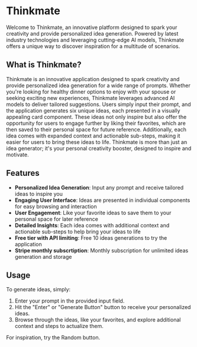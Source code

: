 # Thinkmate

Welcome to Thinkmate, an innovative platform designed to spark your creativity and provide personalized idea generation. Powered by latest industry technologies and leveraging cutting-edge AI models, Thinkmate offers a unique way to discover inspiration for a multitude of scenarios.

## What is Thinkmate?

Thinkmate is an innovative application designed to spark creativity and provide personalized idea generation for a wide range of prompts. Whether you're looking for healthy dinner options to enjoy with your spouse or seeking exciting new experiences, Thinkmate leverages advanced AI models to deliver tailored suggestions. Users simply input their prompt, and the application generates six unique ideas, each presented in a visually appealing card component. These ideas not only inspire but also offer the opportunity for users to engage further by liking their favorites, which are then saved to their personal space for future reference. Additionally, each idea comes with expanded context and actionable sub-steps, making it easier for users to bring these ideas to life. Thinkmate is more than just an idea generator; it's your personal creativity booster, designed to inspire and motivate.

## Features

- **Personalized Idea Generation**: Input any prompt and receive tailored ideas to inspire you
- **Engaging User Interface**: Ideas are presented in individual components for easy browsing and interaction
- **User Engagement**: Like your favorite ideas to save them to your personal space for later reference
- **Detailed Insights**: Each idea comes with additional context and actionable sub-steps to help bring your ideas to life
- **Free tier with API limiting**: Free 10 ideas generations to try the application
- **Stripe monthly subscrtiption**: Monthly subscription for unlimited ideas generation and storage

## Usage

To generate ideas, simply:

1. Enter your prompt in the provided input field.
2. Hit the "Enter" or "Generate Button" button to receive your personalized ideas.
3. Browse through the ideas, like your favorites, and explore additional context and steps to actualize them.

For inspiration, try the Random button.
